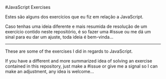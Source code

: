 #JavaScript Exercises

Estes são alguns dos exercícios que eu fiz em relação a JavaScript. 

Caso tenhas uma ideia diferente e mais resumida de resolução de um exercício contido neste repositório, é so fazer uma #issue ou me dá um sinal para eu dar um ajuste, toda ideia é bem-vinda...

<hr/>

These are some of the exercises I did in regards to JavaScript.

If you have a different and more summarized idea of solving an exercise contained in this repository, just make a #issue or give me a signal so I can make an adjustment, any idea is welcome...
